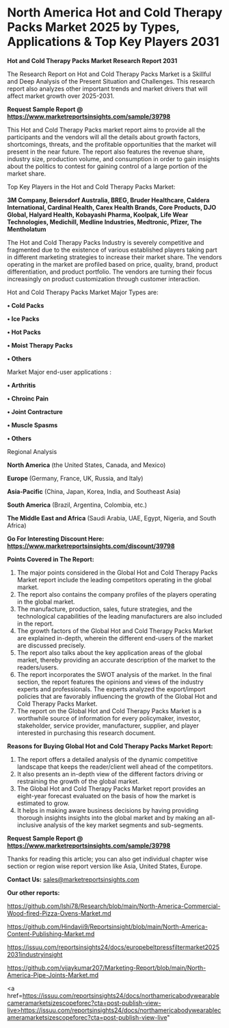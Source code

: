 # North America Hot and Cold Therapy Packs Market 2025 by Types, Applications & Top Key Players 2031

<strong>Hot and Cold Therapy Packs Market Research Report 2031</strong>

The Research Report on Hot and Cold Therapy Packs Market is a Skillful and Deep Analysis of the Present Situation and Challenges. This research report also analyzes other important trends and market drivers that will affect market growth over 2025-2031.

<strong>Request Sample Report @ <a href=https://www.marketreportsinsights.com/sample/39798>https://www.marketreportsinsights.com/sample/39798</a></strong>

This Hot and Cold Therapy Packs market report aims to provide all the participants and the vendors will all the details about growth factors, shortcomings, threats, and the profitable opportunities that the market will present in the near future. The report also features the revenue share, industry size, production volume, and consumption in order to gain insights about the politics to contest for gaining control of a large portion of the market share.

Top Key Players in the Hot and Cold Therapy Packs Market:

<strong>3M Company, Beiersdorf Australia, BREG, Bruder Healthcare, Caldera International, Cardinal Health, Carex Health Brands, Core Products, DJO Global, Halyard Health, Kobayashi Pharma, Koolpak, Life Wear Technologies, Medichill, Medline Industries, Medtronic, Pfizer, The Mentholatum</strong>

The Hot and Cold Therapy Packs Industry is severely competitive and fragmented due to the existence of various established players taking part in different marketing strategies to increase their market share. The vendors operating in the market are profiled based on price, quality, brand, product differentiation, and product portfolio. The vendors are turning their focus increasingly on product customization through customer interaction.

Hot and Cold Therapy Packs Market Major Types are:

<strong>•  Cold Packs

•  Ice Packs

•  Hot Packs

•  Moist Therapy Packs

•  Others</strong>

Market Major end-user applications :

<strong>•  Arthritis

•  Chroinc Pain

•  Joint Contracture

•  Muscle Spasms

•  Others</strong>

Regional Analysis

</u><strong><b>North America</b></strong> (the United States, Canada, and Mexico)

<strong><b>Europe </b></strong>(Germany, France, UK, Russia, and Italy)

<strong><b>Asia-Pacific</b></strong> (China, Japan, Korea, India, and Southeast Asia)

<strong><b>South America</b></strong> (Brazil, Argentina, Colombia, etc.)

<strong><b>The Middle East and Africa</b></strong> (Saudi Arabia, UAE, Egypt, Nigeria, and South Africa)

<strong>Go For Interesting Discount Here: <a href=https://www.marketreportsinsights.com/discount/39798>https://www.marketreportsinsights.com/discount/39798</a></strong>

<strong>Points Covered in The Report:</strong>
<ol>
  <li>The major points considered in the Global Hot and Cold Therapy Packs Market report include the leading competitors operating in the global market.</li>
  <li>The report also contains the company profiles of the players operating in the global market.</li>
  <li>The manufacture, production, sales, future strategies, and the technological capabilities of the leading manufacturers are also included in the report.</li>
  <li>The growth factors of the Global Hot and Cold Therapy Packs Market are explained in-depth, wherein the different end-users of the market are discussed precisely.</li>
  <li>The report also talks about the key application areas of the global market, thereby providing an accurate description of the market to the readers/users.</li>
  <li>The report incorporates the SWOT analysis of the market. In the final section, the report features the opinions and views of the industry experts and professionals. The experts analyzed the export/import policies that are favorably influencing the growth of the Global Hot and Cold Therapy Packs Market.</li>
  <li>The report on the Global Hot and Cold Therapy Packs Market is a worthwhile source of information for every policymaker, investor, stakeholder, service provider, manufacturer, supplier, and player interested in purchasing this research document.</li>
</ol>
<strong>Reasons for Buying Global Hot and Cold Therapy Packs Market Report:</strong>

<ol>
  <li>The report offers a detailed analysis of the dynamic competitive landscape that keeps the reader/client well ahead of the competitors.</li>
  <li>It also presents an in-depth view of the different factors driving or restraining the growth of the global market.</li>
  <li>The Global Hot and Cold Therapy Packs Market report provides an eight-year forecast evaluated on the basis of how the market is estimated to grow.</li>
  <li>It helps in making aware business decisions by having providing thorough insights insights into the global market and by making an all-inclusive analysis of the key market segments and sub-segments.</li>
</ol>
<strong>Request Sample Report @ <a href=https://www.marketreportsinsights.com/sample/39798>https://www.marketreportsinsights.com/sample/39798</a></strong>


Thanks for reading this article; you can also get individual chapter wise section or region wise report version like Asia, United States, Europe.

<strong>Contact Us:</strong>
sales@marketreportsinsights.com

<strong>Our other reports:</strong>

<a href=https://github.com/Ishi78/Research/blob/main/North-America-Commercial-Wood-fired-Pizza-Ovens-Market.md>https://github.com/Ishi78/Research/blob/main/North-America-Commercial-Wood-fired-Pizza-Ovens-Market.md</a>

<a href=https://github.com/Hindavii9/Reportsinsight/blob/main/North-America-Content-Publishing-Market.md>https://github.com/Hindavii9/Reportsinsight/blob/main/North-America-Content-Publishing-Market.md</a>

<a href=https://issuu.com/reportsinsights24/docs/europebeltpressfiltermarket20252031industryinsight>https://issuu.com/reportsinsights24/docs/europebeltpressfiltermarket20252031industryinsight</a>

<a href=https://github.com/vijaykumar207/Marketing-Report/blob/main/North-America-Pipe-Joints-Market.md>https://github.com/vijaykumar207/Marketing-Report/blob/main/North-America-Pipe-Joints-Market.md</a>

<a href=https://issuu.com/reportsinsights24/docs/northamericabodywearablecameramarketsizescopeforec?cta=post-publish-view-live>https://issuu.com/reportsinsights24/docs/northamericabodywearablecameramarketsizescopeforec?cta=post-publish-view-live</a>"
